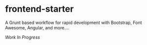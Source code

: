 frontend-starter
================

A Grunt based workflow for rapid development with Bootstrap, Font Awesome, Angular, and more....


*Work In Progress*
